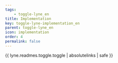 ```yaml
---
tags: 
    - toggle-lyne_en
title: Implementation
key: toggle-lyne-implementation_en
parent: toggle-lyne_en
icon: implementation
order: 4
permalink: false  
---
```

{{ lyne.readmes.toggle.toggle | absolutelinks | safe }}


